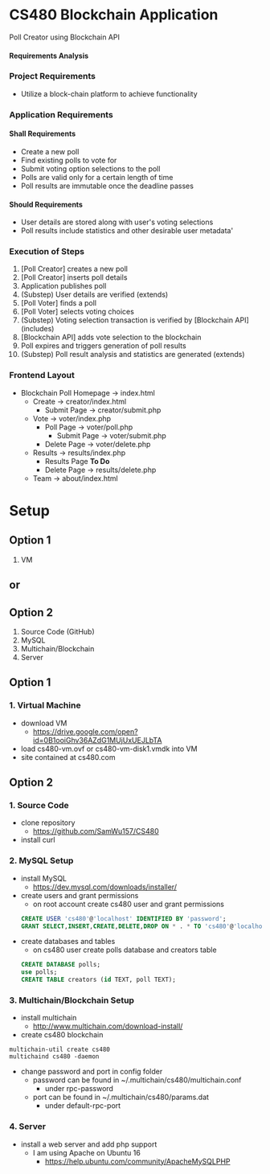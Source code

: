 # CS480 Blockchain Application

Poll Creator using Blockchain API

#### Requirements Analysis

### Project Requirements
* Utilize a block-chain platform to achieve functionality

### Application Requirements
#### Shall Requirements
* Create a new poll
* Find existing polls to vote for
* Submit voting option selections to the poll
* Polls are valid only for a certain length of time
* Poll results are immutable once the deadline passes

#### Should Requirements
* User details are stored along with user's voting selections
* Poll results include statistics and other desirable user metadata'

### Execution of Steps
1. [Poll Creator] creates a new poll
2. [Poll Creator] inserts poll details
3. Application publishes poll
4. (Substep) User details are verified (extends)
5. [Poll Voter] finds a poll
6. [Poll Voter] selects voting choices
7. (Substep) Voting selection transaction is verified by [Blockchain API] (includes)
8. [Blockchain API] adds vote selection to the blockchain
9. Poll expires and triggers generation of poll results
10. (Substep) Poll result analysis and statistics are generated (extends)

### Frontend Layout
* Blockchain Poll Homepage -> index.html
    * Create -> creator/index.html
        * Submit Page -> creator/submit.php
    * Vote -> voter/index.php
        * Poll Page -> voter/poll.php
            * Submit Page -> voter/submit.php
        * Delete Page -> voter/delete.php
    * Results -> results/index.php
        * Results Page **To Do**
        * Delete Page -> results/delete.php
    * Team -> about/index.html

# Setup
## Option 1
1. VM
## or
## Option 2
1. Source Code (GitHub)
2. MySQL
3. Multichain/Blockchain
4. Server

## Option 1
### 1. Virtual Machine
* download VM
   * https://drive.google.com/open?id=0B1ooiGhv36AZdG1MUjUxUEJLbTA
* load cs480-vm.ovf or cs480-vm-disk1.vmdk into VM
* site contained at cs480.com

## Option 2
### 1. Source Code
* clone repository
    * https://github.com/SamWu157/CS480
* install curl

### 2. MySQL Setup
* install MySQL
    * https://dev.mysql.com/downloads/installer/
* create users and grant permissions
    * on root account create cs480 user and grant permissions
    ```sql
    CREATE USER 'cs480'@'localhost' IDENTIFIED BY 'password';  
    GRANT SELECT,INSERT,CREATE,DELETE,DROP ON * . * TO 'cs480'@'localhost';
    ```
* create databases and tables
    * on cs480 user create polls database and creators table
    ```sql
    CREATE DATABASE polls;
    use polls;
    CREATE TABLE creators (id TEXT, poll TEXT);
    ```

### 3. Multichain/Blockchain Setup
* install multichain
    * http://www.multichain.com/download-install/
* create cs480 blockchain
```
multichain-util create cs480
multichaind cs480 -daemon
```
* change password and port in config folder
    * password can be found in ~/.multichain/cs480/multichain.conf
        * under rpc-password
    * port can be found in ~/.multichain/cs480/params.dat
        * under default-rpc-port

### 4. Server 
* install a web server and add php support
    * I am using Apache on Ubuntu 16
        * https://help.ubuntu.com/community/ApacheMySQLPHP
